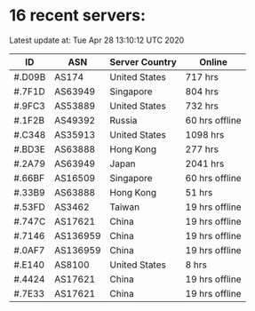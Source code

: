 # 16 recent servers:

Latest update at: Tue Apr 28 13:10:12 UTC 2020

| ID | ASN | Server Country | Online |
| -- | --- | -------------- | ------ |
| #.D09B | AS174 | United States | 717 hrs |
| #.7F1D | AS63949 | Singapore | 804 hrs |
| #.9FC3 | AS53889 | United States | 732 hrs |
| #.1F2B | AS49392 | Russia | 60 hrs offline |
| #.C348 | AS35913 | United States | 1098 hrs |
| #.BD3E | AS63888 | Hong Kong | 277 hrs |
| #.2A79 | AS63949 | Japan | 2041 hrs |
| #.66BF | AS16509 | Singapore | 60 hrs offline |
| #.33B9 | AS63888 | Hong Kong | 51 hrs |
| #.53FD | AS3462 | Taiwan | 19 hrs offline |
| #.747C | AS17621 | China | 19 hrs offline |
| #.7146 | AS136959 | China | 19 hrs offline |
| #.0AF7 | AS136959 | China | 19 hrs offline |
| #.E140 | AS8100 | United States | 8 hrs |
| #.4424 | AS17621 | China | 19 hrs offline |
| #.7E33 | AS17621 | China | 19 hrs offline |

